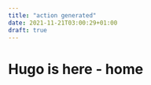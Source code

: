 ```yaml
---
title: "action generated"
date: 2021-11-21T03:00:29+01:00
draft: true
---
```




# Hugo is here - home
